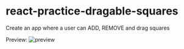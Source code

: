 # react-practice-dragable-squares
Create an app where a user can ADD, REMOVE and drag squares

Preview:
![preview](https://i.imgur.com/vOddNmO.png)
